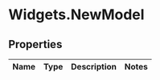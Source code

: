 # Widgets.NewModel

## Properties
Name | Type | Description | Notes
------------ | ------------- | ------------- | -------------
